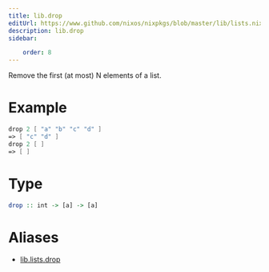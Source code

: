 ```yaml
---
title: lib.drop
editUrl: https://www.github.com/nixos/nixpkgs/blob/master/lib/lists.nix#L864C5
description: lib.drop
sidebar:

    order: 8
---
```


Remove the first (at most) N elements of a list.

# Example

```nix
drop 2 [ "a" "b" "c" "d" ]
=> [ "c" "d" ]
drop 2 [ ]
=> [ ]
```

# Type

```haskell
drop :: int -> [a] -> [a]
```


# Aliases

- [lib.lists.drop](/reference/liblists.drop)


